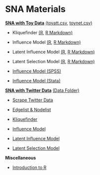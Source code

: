 # SNA Materials


[**SNA with Toy Data**](https://github.com/ShimengDai/SNA_Materials/tree/main/Regular)  [(toyatt.csv](https://github.com/ShimengDai/SNA_Materials/blob/main/Regular/toyatt.csv), [toynet.csv)](https://github.com/ShimengDai/SNA_Materials/blob/main/Regular/toynet.csv)

- Kliquefinder [(R](https://github.com/ShimengDai/SNA_Materials/blob/main/Regular/Kliquefinder.R), [R Markdown)](https://github.com/ShimengDai/SNA_Materials/blob/main/Regular/Kliquefinder.Rmd)

- Influence Model [(R](https://github.com/ShimengDai/SNA_Materials/blob/main/Regular/Influence.R), [R Markdown)](https://github.com/ShimengDai/SNA_Materials/blob/main/Regular/Influence.Rmd)

- Latent Influence Model [(R](https://github.com/ShimengDai/SNA_Materials/blob/main/Regular/latent%20Influence.R), [R Markdown)](https://github.com/ShimengDai/SNA_Materials/blob/main/Regular/Latent%20Influence.Rmd)

- Latent Selection Model [(R](https://github.com/ShimengDai/SNA_Materials/blob/main/Regular/latent%20factor%20selection.R), [R Markdown)](https://github.com/ShimengDai/SNA_Materials/blob/main/Regular/Latent%20Selection.Rmd)

- [Influence Model (SPSS)](https://github.com/ShimengDai/SNA_Materials/tree/main/SPSS) 

- [Influence Model (Stata)](https://github.com/ShimengDai/SNA_Materials/tree/main/stata) 




[**SNA with Twitter Data**](https://github.com/ShimengDai/SNA_Materials/tree/main/Twitter) [(Data Folder)](https://github.com/ShimengDai/SNA_Materials/tree/main/Twitter/data)

- [Scrape Twitter Data](https://github.com/ShimengDai/SNA_Materials/blob/main/Twitter/Scrape%20Twitter%20Data.Rmd)  

- [Edgelist & Nodelist](https://github.com/ShimengDai/SNA_Materials/blob/main/Twitter/Edgelist_nodelist.Rmd)  

- [Kliquefinder](https://github.com/ShimengDai/SNA_Materials/blob/main/Twitter/Kliqfinr%20Twitter.Rmd)  

- [Influence Model](https://github.com/ShimengDai/SNA_Materials/blob/main/Twitter/The%20Influence%20Model.Rmd) 
  
- [Latent Influence Model](https://github.com/ShimengDai/SNA_Materials/blob/main/Twitter/Latent_Factor_Influence.Rmd) 

- [Latent Selection Model](https://github.com/ShimengDai/SNA_Materials/blob/main/Twitter/latent_selection.Rmd) 


**Miscellaneous**

- [Introduction to R](https://github.com/ShimengDai/SNA_Materials/tree/main/Intro%20to%20R) 
